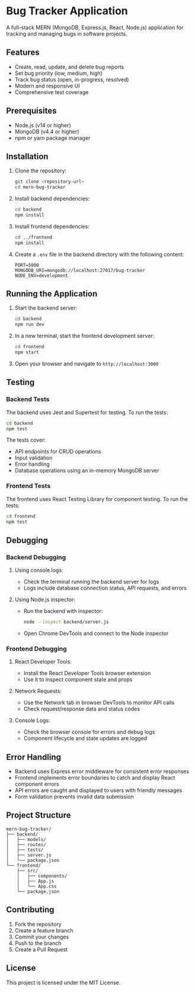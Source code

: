 # Bug Tracker Application

A full-stack MERN (MongoDB, Express.js, React, Node.js) application for tracking and managing bugs in software projects.

## Features

- Create, read, update, and delete bug reports
- Set bug priority (low, medium, high)
- Track bug status (open, in-progress, resolved)
- Modern and responsive UI
- Comprehensive test coverage

## Prerequisites

- Node.js (v14 or higher)
- MongoDB (v4.4 or higher)
- npm or yarn package manager

## Installation

1. Clone the repository:
   ```bash
   git clone <repository-url>
   cd mern-bug-tracker
   ```

2. Install backend dependencies:
   ```bash
   cd backend
   npm install
   ```

3. Install frontend dependencies:
   ```bash
   cd ../frontend
   npm install
   ```

4. Create a `.env` file in the backend directory with the following content:
   ```
   PORT=5000
   MONGODB_URI=mongodb://localhost:27017/bug-tracker
   NODE_ENV=development
   ```

## Running the Application

1. Start the backend server:
   ```bash
   cd backend
   npm run dev
   ```

2. In a new terminal, start the frontend development server:
   ```bash
   cd frontend
   npm start
   ```

3. Open your browser and navigate to `http://localhost:3000`

## Testing

### Backend Tests

The backend uses Jest and Supertest for testing. To run the tests:

```bash
cd backend
npm test
```

The tests cover:
- API endpoints for CRUD operations
- Input validation
- Error handling
- Database operations using an in-memory MongoDB server

### Frontend Tests

The frontend uses React Testing Library for component testing. To run the tests:

```bash
cd frontend
npm test
```

## Debugging

### Backend Debugging

1. Using console.logs:
   - Check the terminal running the backend server for logs
   - Logs include database connection status, API requests, and errors

2. Using Node.js inspector:
   - Run the backend with inspector:
     ```bash
     node --inspect backend/server.js
     ```
   - Open Chrome DevTools and connect to the Node inspector

### Frontend Debugging

1. React Developer Tools:
   - Install the React Developer Tools browser extension
   - Use it to inspect component state and props

2. Network Requests:
   - Use the Network tab in browser DevTools to monitor API calls
   - Check request/response data and status codes

3. Console Logs:
   - Check the browser console for errors and debug logs
   - Component lifecycle and state updates are logged

## Error Handling

- Backend uses Express error middleware for consistent error responses
- Frontend implements error boundaries to catch and display React component errors
- API errors are caught and displayed to users with friendly messages
- Form validation prevents invalid data submission

## Project Structure

```
mern-bug-tracker/
├── backend/
│   ├── models/
│   ├── routes/
│   ├── tests/
│   ├── server.js
│   └── package.json
└── frontend/
    ├── src/
    │   ├── components/
    │   ├── App.js
    │   └── App.css
    └── package.json
```

## Contributing

1. Fork the repository
2. Create a feature branch
3. Commit your changes
4. Push to the branch
5. Create a Pull Request

## License

This project is licensed under the MIT License. 